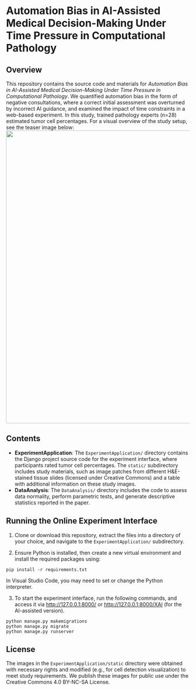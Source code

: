 # Automation Bias in AI-Assisted Medical Decision-Making Under Time Pressure in Computational Pathology

## Overview

This repository contains the source code and materials for *Automation Bias in AI-Assisted Medical Decision-Making Under Time Pressure in Computational Pathology*. We quantified automation bias in the form of negative consultations, where a correct initial assessment was overturned by incorrect AI guidance, and examined the impact of time constraints in a web-based experiment. In this study, trained pathology experts (n=28) estimated tumor cell percentages. For a visual overview of the study setup, see the teaser image below:
<img src="paperFigures/teaser.png" width="800px" align="center"/>

## Contents

- **ExperimentApplication**: The `ExperimentApplication/` directory contains the Django project source code for the experiment interface, where participants rated tumor cell percentages. The `static/` subdirectory includes study materials, such as image patches from different H&E-stained tissue slides (licensed under Creative Commons) and a table with additional information on these study images.
- **DataAnalysis**: The `DataAnalysis/` directory includes the code to assess data normality, perform parametric tests, and generate descriptive statistics reported in the paper.

## Running the Online Experiment Interface

1. Clone or download this repository, extract the files into a directory of your choice, and navigate to the `ExperimentApplication/` subdirectory.

2. Ensure Python is installed, then create a new virtual environment and install the required packages using: 
```
pip install -r requirements.txt
```
In Visual Studio Code, you may need to set or change the Python interpreter.

3. To start the experiment interface, run the following commands, and access it via http://127.0.0.1:8000/ or http://127.0.0.1:8000/XAI (for the AI-assisted version).
```
python manage.py makemigrations
python manage.py migrate
python manage.py runserver
```
## License
The images in the ```ExperimentApplication/static``` directory were obtained with necessary rights and modified (e.g., for cell detection visualization) to meet study requirements. We publish these images for public use under the Creative Commons 4.0 BY-NC-SA License.
